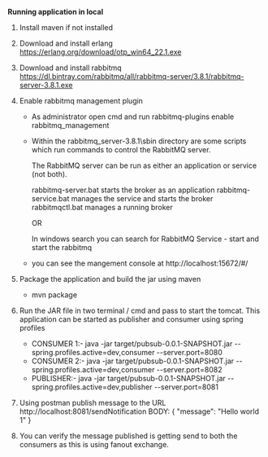 ****Running application in local****
1) Install maven if not installed
2) Download and install erlang 
    https://erlang.org/download/otp_win64_22.1.exe
3) Download and install rabbitmq
    https://dl.bintray.com/rabbitmq/all/rabbitmq-server/3.8.1/rabbitmq-server-3.8.1.exe
    
4) Enable rabbitmq management plugin 
    - As administrator open cmd and run rabbitmq-plugins enable rabbitmq_management
    - Within the rabbitmq_server-3.8.1\sbin directory are some scripts which run commands to control the RabbitMQ server.
      
      The RabbitMQ server can be run as either an application or service (not both).
      
      rabbitmq-server.bat starts the broker as an application
      rabbitmq-service.bat manages the service and starts the broker
      rabbitmqctl.bat manages a running broker
      
      OR
      
      In windows search you can search for RabbitMQ Service - start and start the rabbitmq
      
    - you can see the mangement console at http://localhost:15672/#/
    
5) Package the application and build the jar using maven 
    - mvn package
6) Run the JAR file in two terminal / cmd and pass to start the tomcat. This application can be started 
   as publisher and consumer using spring profiles
   - CONSUMER 1:- java -jar target/pubsub-0.0.1-SNAPSHOT.jar --spring.profiles.active=dev,consumer --server.port=8080
   - CONSUMER 2:- java -jar target/pubsub-0.0.1-SNAPSHOT.jar --spring.profiles.active=dev,consumer --server.port=8082
   - PUBLISHER:- java -jar target/pubsub-0.0.1-SNAPSHOT.jar --spring.profiles.active=dev,publisher --server.port=8081
   
8) Using postman publish message to the URL 
       http://localhost:8081/sendNotification
       BODY:
       {
       	"message": "Hello world 1"
       } 
9) You can verify the message published is getting send to both the consumers as this is using fanout exchange.
